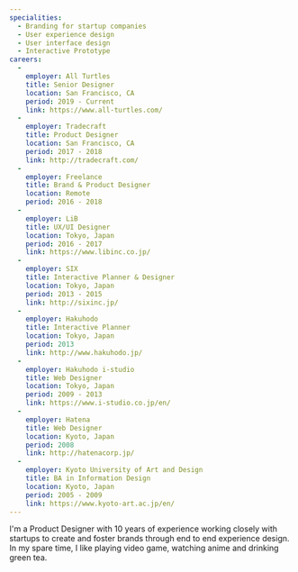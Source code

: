 ```yaml
---
specialities:
  - Branding for startup companies
  - User experience design
  - User interface design
  - Interactive Prototype
careers:
  -
    employer: All Turtles
    title: Senior Designer
    location: San Francisco, CA
    period: 2019 - Current
    link: https://www.all-turtles.com/
  -
    employer: Tradecraft
    title: Product Designer
    location: San Francisco, CA
    period: 2017 - 2018
    link: http://tradecraft.com/
  -
    employer: Freelance
    title: Brand & Product Designer
    location: Remote
    period: 2016 - 2018
  -
    employer: LiB
    title: UX/UI Designer
    location: Tokyo, Japan
    period: 2016 - 2017
    link: https://www.libinc.co.jp/
  -
    employer: SIX
    title: Interactive Planner & Designer
    location: Tokyo, Japan
    period: 2013 - 2015
    link: http://sixinc.jp/
  -
    employer: Hakuhodo
    title: Interactive Planner
    location: Tokyo, Japan
    period: 2013
    link: http://www.hakuhodo.jp/
  -
    employer: Hakuhodo i-studio
    title: Web Designer
    location: Tokyo, Japan
    period: 2009 - 2013
    link: https://www.i-studio.co.jp/en/
  -
    employer: Hatena
    title: Web Designer
    location: Kyoto, Japan
    period: 2008
    link: http://hatenacorp.jp/
  -
    employer: Kyoto University of Art and Design
    title: BA in Information Design
    location: Kyoto, Japan
    period: 2005 - 2009
    link: https://www.kyoto-art.ac.jp/en/
---
```


I'm a Product Designer with 10 years of experience working closely with startups to create and foster brands through end to end experience design. In my spare time, I like playing video game, watching anime and drinking green tea.
